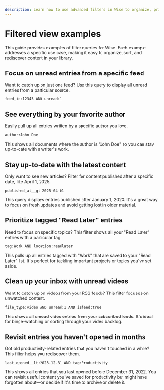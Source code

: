 ```yaml
---
description: Learn how to use advanced filters in Wise to organize, prioritize, and rediscover your saved content. These examples cover practical use cases like focusing on unread entries and revisiting old content.
---
```


# Filtered view examples
This guide provides examples of filter queries for Wise. Each example addresses a specific use case, making it easy to organize, sort, and rediscover content in your library.

## Focus on unread entries from a specific feed
Want to catch up on just one feed? Use this query to display all unread entries from a particular source.
```
feed_id:12345 AND unread:1
```

## See everything by your favorite author
Easily pull up all entries written by a specific author you love.
```
author:John Doe
```
This shows all documents where the author is "John Doe" so you can stay up-to-date with a writer's work.

## Stay up-to-date with the latest content
Only want to see new articles? Filter for content published after a specific date, like April 1, 2025.
```
published_at__gt:2025-04-01
```
This query displays entries published after January 1, 2023. It's a great way to focus on fresh updates and avoid getting lost in older material.


## Prioritize tagged "Read Later" entries
Need to focus on specific topics? This filter shows all your "Read Later" entries with a particular tag.

```
tag:Work AND location:readlater
```
This pulls up all entries tagged with "Work" that are saved to your "Read Later" list. It's perfect for tackling important projects or topics you've set aside.

## Clean up your inbox with unread videos
Want to catch up on videos from your RSS feeds? This filter focuses on unwatched content.

```
file_type:video AND unread:1 AND isfeed:true
```
This shows all unread video entries from your subscribed feeds. It's ideal for binge-watching or sorting through your video backlog.

## Revisit entries you haven't opened in months
Got old productivity-related entries that you haven't touched in a while? This filter helps you rediscover them.

```
last_opened__lt:2023-12-31 AND tag:Productivity
```
This shows all entries that you last opened before December 31, 2022. You can revisit useful content you've saved for productivity but might have forgotten about—or decide if it's time to archive or delete it.
